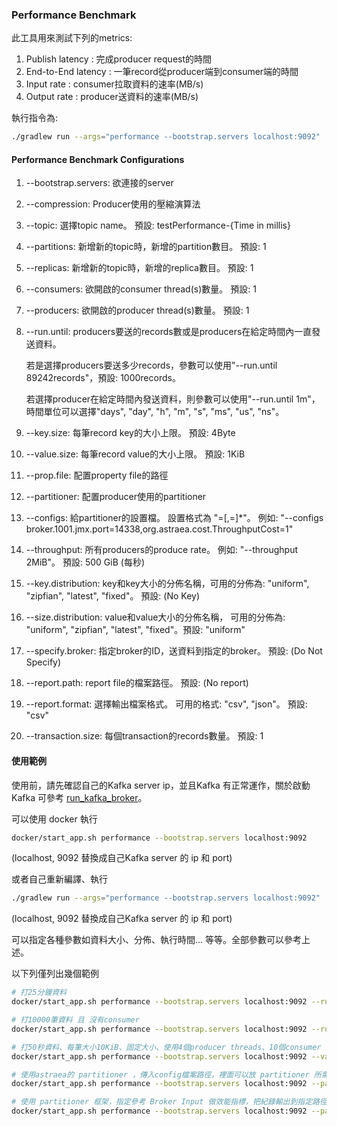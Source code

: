 ### Performance Benchmark

此工具用來測試下列的metrics:

1. Publish latency : 完成producer request的時間
2. End-to-End latency : 一筆record從producer端到consumer端的時間
3. Input rate : consumer拉取資料的速率(MB/s)
4. Output rate : producer送資料的速率(MB/s)

執行指令為:

```bash
./gradlew run --args="performance --bootstrap.servers localhost:9092"
```

#### Performance Benchmark Configurations

1. --bootstrap.servers: 欲連接的server

2. --compression: Producer使用的壓縮演算法

3. --topic: 選擇topic name。 預設: testPerformance-{Time in millis}

4. --partitions: 新增新的topic時，新增的partition數目。 預設: 1

5. --replicas: 新增新的topic時，新增的replica數目。 預設: 1

6. --consumers: 欲開啟的consumer thread(s)數量。 預設: 1

7. --producers: 欲開啟的producer thread(s)數量。 預設: 1

8. --run.until: producers要送的records數或是producers在給定時間內一直發送資料。

   若是選擇producers要送多少records，參數可以使用"--run.until 89242records"，預設: 1000records。 

   若選擇producer在給定時間內發送資料，則參數可以使用"--run.until 1m"，時間單位可以選擇"days", "day", "h", "m", "s", "ms", "us", "ns"。

9. --key.size: 每筆record key的大小上限。 預設: 4Byte

10. --value.size: 每筆record value的大小上限。 預設: 1KiB

11. --prop.file: 配置property file的路徑

12. --partitioner: 配置producer使用的partitioner

13. --configs: 給partitioner的設置檔。 設置格式為 "<key1>=<value1>[,<key2>=<value2>]*"。 例如: "--configs broker.1001.jmx.port=14338,org.astraea.cost.ThroughputCost=1"

14. --throughput: 所有producers的produce rate。 例如: "--throughput 2MiB"。 預設: 500 GiB (每秒)

15. --key.distribution: key和key大小的分佈名稱，可用的分佈為: "uniform", "zipfian", "latest", "fixed"。 預設: (No Key)

16. --size.distribution: value和value大小的分佈名稱， 可用的分佈為: "uniform", "zipfian", "latest", "fixed"。預設: "uniform"

17. --specify.broker: 指定broker的ID，送資料到指定的broker。 預設: (Do Not Specify)

18. --report.path: report file的檔案路徑。 預設: (No report)

19. --report.format: 選擇輸出檔案格式。 可用的格式: "csv", "json"。 預設: "csv"

20. --transaction.size: 每個transaction的records數量。 預設: 1

#### 使用範例

使用前，請先確認自己的Kafka server ip，並且Kafka 有正常運作，關於啟動Kafka 可參考 [run_kafka_broker](run_kafka_broker.md)。

可以使用 docker 執行

```bash 
docker/start_app.sh performance --bootstrap.servers localhost:9092
```
(localhost, 9092 替換成自己Kafka server 的 ip 和 port)

或者自己重新編譯、執行
```bash
./gradlew run --args="performance --bootstrap.servers localhost:9092"
```

(localhost, 9092 替換成自己Kafka server 的 ip 和 port)

可以指定各種參數如資料大小、分佈、執行時間... 等等。全部參數可以參考上述。

以下列僅列出幾個範例

```bash
# 打25分鐘資料
docker/start_app.sh performance --bootstrap.servers localhost:9092 --run.until 25m
```

```bash
# 打10000筆資料 且 沒有consumer
docker/start_app.sh performance --bootstrap.servers localhost:9092 --run.until 10000records --consumers 0
```

```bash
# 打50秒資料、每筆大小10KiB、固定大小、使用4個producer threads、10個consumer threads，指定topic名稱，且該 topic 有 60 partitions，producer送資料前使用 lz4 壓縮演算法
docker/start_app.sh performance --bootstrap.servers localhost:9092 --value.size 10KiB --value.distribution fixed --run.until 50s --producers 4 --consumers 10 --partitions 60 --topic partition60Replica1 --compression lz4
```

```bash
# 使用astraea的 partitioner ，傳入config檔案路徑，裡面可以放 partitioner 所需的參數，如jmx port等
docker/start_app.sh performance --bootstrap.servers localhost:9092 --partitioner org.astraea.app.partitioner.smooth.SmoothWeightRoundRobinDispatcher --prop.file ./config
```

```bash
# 使用 partitioner 框架，指定參考 Broker Input 做效能指標，把紀錄輸出到指定路徑。
docker/start_app.sh performance --bootstrap.servers localhost:9092 --partitioner org.astraea.app.partitioner.StrictCostDispatcher --configs org.astraea.app.cost.BrokerInputCost=1 --prop.file ./config --report.path ~/report
```
